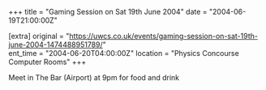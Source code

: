 +++
title = "Gaming Session on Sat 19th June 2004"
date = "2004-06-19T21:00:00Z"

[extra]
original = "https://uwcs.co.uk/events/gaming-session-on-sat-19th-june-2004-1474488951789/"    
ent_time = "2004-06-20T04:00:00Z"
location = "Physics Concourse Computer Rooms"
+++

Meet in The Bar (Airport) at 9pm for food and drink

